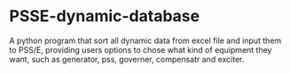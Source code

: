 # PSSE-dynamic-database
A python program that sort all dynamic data from excel file and input them to PSS/E, providing users options to chose what kind of equipment they want, such as generator, pss, governer, compensatr and exciter.
